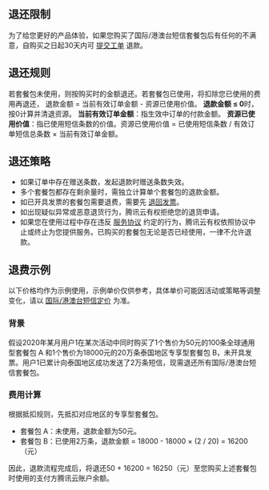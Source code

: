 ## 退还限制

为了给您更好的产品体验，如果您购买了国际/港澳台短信套餐包后有任何的不满意，自购买之日起30天内可 [提交工单](https://cloud.tencent.com/login?s_url=https%3A%2F%2Fconsole.cloud.tencent.com%2Fworkorder%2Fcategory) 退款。


## 退还规则
若套餐包未使用，则按购买时的金额退还。若套餐包已使用，将扣除您已使用的费用再退还， 退款金额 = 当前有效订单金额 - 资源已使用价值。
**退款金额 ≤ 0**时，按0计算并清退资源。
**当前有效订单金额**：指生效中订单的付款金额。
**资源已使用价值**：指已使用短信条数的价值。资源已使用价值 = 已使用短信条数 / 有效订单短信总条数 × 当前有效订单金额。


## 退还策略
- 如果订单中存在赠送条数，发起退款时赠送条数失效。
- 多个套餐包都存在剩余量时，需独立计算单个套餐包的退款金额。
- 如已开具发票的套餐包需要退费，需要先 [退回发票](https://cloud.tencent.com/document/product/555/7434#.E9.80.80.E7.A5.A8.E7.94.B3.E8.AF.B7.E6.B5.81.E7.A8.8B)。
- 如出现疑似异常或恶意退货行为，腾讯云有权拒绝您的退货申请。
- 如果您在使用过程中存在违反 [服务协议](https://cloud.tencent.com/document/product/382/15627) 约定的行为，腾讯云有权依照协议中止或终止为您提供服务。已购买的套餐包无论是否已经使用，一律不允许退款。

## 退费示例
以下价格均作为示例使用，示例单价仅供参考，具体单价可能因活动或策略等调整变化，请以 [国际/港澳台短信定价](https://cloud.tencent.com/document/product/382/18051) 为准。

### 背景
假设2020年某月用户1在某次活动中同时购买了1个售价为50元的100条全球通用型套餐包 A 和1个售价为18000元的20万条泰国地区专享型套餐包 B，未开具发票。用户1已累计向泰国地区成功发送了2万条短信，现需退还所有国际/港澳台短信套餐包。


### 费用计算
根据抵扣规则，先抵扣对应地区的专享型套餐包。
- 套餐包 A：未使用，退款金额为50元。
- 套餐包 B：已使用2万条，退款金额 = 18000 - 18000 × (2 / 20) = 16200（元）

因此，退款流程完成后，将退还50 + 16200 = 16250（元）至您购买上述套餐包时使用的支付方腾讯云账户余额。
